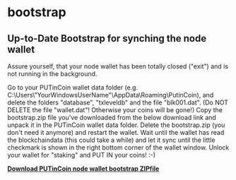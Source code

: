 # bootstrap
<h2>Up-to-Date Bootstrap for synching the node wallet</h2>

Assure yourself, that your node wallet has been totally closed ("exit") and is not running in the background. 

Go to your PUTinCoin wallet data folder (e.g. C:\\Users\\"YourWindowsUserName"\AppData\Roaming\PutinCoin), and delete the folders "database", "txleveldb" and the file "blk001.dat". (Do NOT DELETE the file "wallet.dat"! Otherwise your coins will be gone!) Copy the bootstrap.zip file you've downloaded from the below download link and unpack it in the PUTinCoin wallet data folder. Delete the bootstrap.zip (you don't need it anymore) and restart the wallet. Wait until the wallet has read the blockchaindata (this could take a while) and let it sync until the little checkmark is shown in the right bottom corner of the wallet window. Unlock your wallet for "staking" and PUT IN your coins! :-)

<a href="https://drive.google.com/file/d/1ukh7mnZYyW_qSx9cvoDA8Jmyt7KSw7L4/view?usp=sharing" target="_blank"><strong>Download PUTinCoin node wallet bootstrap ZIPfile</strong></a>
